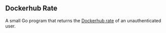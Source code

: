 ## Dockerhub Rate

A small Go program that returns the [Dockerhub rate](https://docs.docker.com/docker-hub/download-rate-limit/#how-can-i-check-my-current-rate) of an unauthenticated user.
